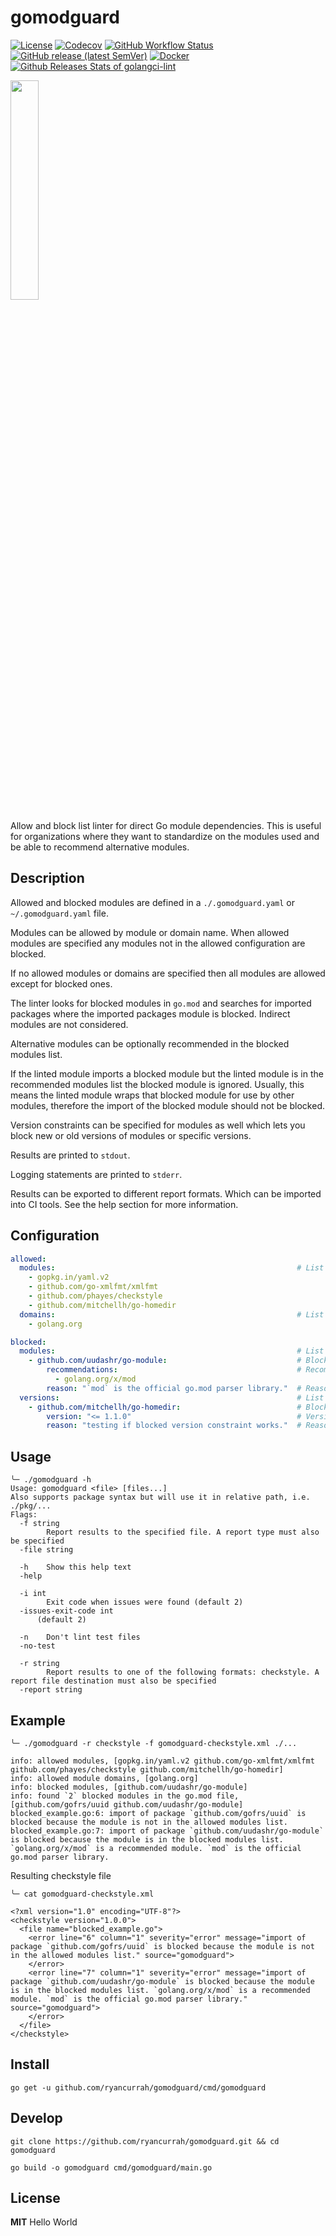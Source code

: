 # gomodguard
[![License](https://img.shields.io/github/license/ryancurrah/gomodguard?style=flat-square)](/LICENSE)
[![Codecov](https://img.shields.io/codecov/c/gh/ryancurrah/gomodguard?style=flat-square)](https://codecov.io/gh/ryancurrah/gomodguard)
[![GitHub Workflow Status](https://img.shields.io/github/workflow/status/ryancurrah/gomodguard/Go?logo=Go&style=flat-square)](https://github.com/ryancurrah/gomodguard/actions?query=workflow%3AGo)
[![GitHub release (latest SemVer)](https://img.shields.io/github/v/release/ryancurrah/gomodguard?style=flat-square)](https://github.com/ryancurrah/gomodguard/releases/latest)
[![Docker](https://img.shields.io/docker/pulls/ryancurrah/gomodguard?style=flat-square)](https://hub.docker.com/r/ryancurrah/gomodguard)
[![Github Releases Stats of golangci-lint](https://img.shields.io/github/downloads/ryancurrah/gomodguard/total.svg?logo=github&style=flat-square)](https://somsubhra.com/github-release-stats/?username=ryancurrah&repository=gomodguard)

<img src="https://storage.googleapis.com/gopherizeme.appspot.com/gophers/9afcc208898c763be95f046eb2f6080146607209.png" width="30%">

Allow and block list linter for direct Go module dependencies. This is useful for organizations where they want to standardize on the modules used and be able to recommend alternative modules.

## Description

Allowed and blocked modules are defined in a `./.gomodguard.yaml` or `~/.gomodguard.yaml` file. 

Modules can be allowed by module or domain name. When allowed modules are specified any modules not in the allowed configuration are blocked.

If no allowed modules or domains are specified then all modules are allowed except for blocked ones.

The linter looks for blocked modules in `go.mod` and searches for imported packages where the imported packages module is blocked. Indirect modules are not considered.

Alternative modules can be optionally recommended in the blocked modules list.

If the linted module imports a blocked module but the linted module is in the recommended modules list the blocked module is ignored. Usually, this means the linted module wraps that blocked module for use by other modules, therefore the import of the blocked module should not be blocked.

Version constraints can be specified for modules as well which lets you block new or old versions of modules or specific versions.

Results are printed to `stdout`.

Logging statements are printed to `stderr`.

Results can be exported to different report formats. Which can be imported into CI tools. See the help section for more information.

## Configuration

```yaml
allowed:
  modules:                                                      # List of allowed modules
    - gopkg.in/yaml.v2
    - github.com/go-xmlfmt/xmlfmt
    - github.com/phayes/checkstyle
    - github.com/mitchellh/go-homedir
  domains:                                                      # List of allowed module domains
    - golang.org

blocked:
  modules:                                                      # List of blocked modules
    - github.com/uudashr/go-module:                             # Blocked module
        recommendations:                                        # Recommended modules that should be used instead (Optional)
          - golang.org/x/mod                           
        reason: "`mod` is the official go.mod parser library."  # Reason why the recommended module should be used (Optional)
  versions:                                                     # List of blocked module version constraints.
    - github.com/mitchellh/go-homedir:                          # Blocked module with version constraint.
        version: "<= 1.1.0"                                     # Version constraint, see https://github.com/Masterminds/semver#basic-comparisons.
        reason: "testing if blocked version constraint works."  # Reason why the version constraint exists.
```

## Usage

```
╰─ ./gomodguard -h
Usage: gomodguard <file> [files...]
Also supports package syntax but will use it in relative path, i.e. ./pkg/...
Flags:
  -f string
    	Report results to the specified file. A report type must also be specified
  -file string

  -h	Show this help text
  -help

  -i int
    	Exit code when issues were found (default 2)
  -issues-exit-code int 
      (default 2)
  
  -n	Don't lint test files
  -no-test

  -r string
    	Report results to one of the following formats: checkstyle. A report file destination must also be specified
  -report string
```

## Example

```
╰─ ./gomodguard -r checkstyle -f gomodguard-checkstyle.xml ./...

info: allowed modules, [gopkg.in/yaml.v2 github.com/go-xmlfmt/xmlfmt github.com/phayes/checkstyle github.com/mitchellh/go-homedir]
info: allowed module domains, [golang.org]
info: blocked modules, [github.com/uudashr/go-module]
info: found `2` blocked modules in the go.mod file, [github.com/gofrs/uuid github.com/uudashr/go-module]
blocked_example.go:6: import of package `github.com/gofrs/uuid` is blocked because the module is not in the allowed modules list.
blocked_example.go:7: import of package `github.com/uudashr/go-module` is blocked because the module is in the blocked modules list. `golang.org/x/mod` is a recommended module. `mod` is the official go.mod parser library.
```

Resulting checkstyle file

```
╰─ cat gomodguard-checkstyle.xml

<?xml version="1.0" encoding="UTF-8"?>
<checkstyle version="1.0.0">
  <file name="blocked_example.go">
    <error line="6" column="1" severity="error" message="import of package `github.com/gofrs/uuid` is blocked because the module is not in the allowed modules list." source="gomodguard">
    </error>
    <error line="7" column="1" severity="error" message="import of package `github.com/uudashr/go-module` is blocked because the module is in the blocked modules list. `golang.org/x/mod` is a recommended module. `mod` is the official go.mod parser library." source="gomodguard">
    </error>
  </file>
</checkstyle>
```

## Install

```
go get -u github.com/ryancurrah/gomodguard/cmd/gomodguard
```

## Develop

```
git clone https://github.com/ryancurrah/gomodguard.git && cd gomodguard

go build -o gomodguard cmd/gomodguard/main.go
```

## License

**MIT**
Hello World
